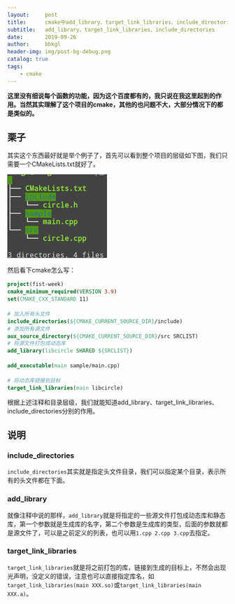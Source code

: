 ```yaml
---
layout:     post
title:      cmake中add_library、target_link_libraries、include_directories的使用
subtitle:   add_library、target_link_libraries、include_directories
date:       2019-09-26
author:     bbkgl
header-img: img/post-bg-debug.png
catalog: true
tags:
    - cmake
---
```


**这里没有细说每个函数的功能，因为这个百度都有的，我只说在我这里起到的作用。当然其实理解了这个项目的cmake，其他的也问题不大，大部分情况下的都是类似的。**

## 栗子

其实这个东西最好就是举个例子了，首先可以看到整个项目的层级如下图，我们只需要一个CMakeLists.txt就好了。

![5db02da98b58bc7bf7d1fc9d](../cloud_img/5db02da98b58bc7bf7d1fc9d.jpg)

然后看下cmake怎么写：

```cmake
project(fist-week)
cmake_minimum_required(VERSION 3.9)
set(CMAKE_CXX_STANDARD 11)

# 加入所有头文件
include_directories(${CMAKE_CURRENT_SOURCE_DIR}/include)
# 添加所有源文件
aux_source_directory(${CMAKE_CURRENT_SOURCE_DIR}/src SRCLIST)
# 将源文件打包成动态库
add_library(libcircle SHARED ${SRCLIST})

add_executable(main sample/main.cpp)

# 将动态库链接到目标
target_link_libraries(main libcircle)
```

根据上述注释和目录层级，我们就能知道add_library、target_link_libraries、include_directories分别的作用。

## 说明

### include_directories

`include_directories`其实就是指定头文件目录，我们可以指定某个目录，表示所有的头文件都在下面。

### add_library

就像注释中说的那样，`add_library`就是将指定的一些源文件打包成动态库和静态库，第一个参数就是生成库的名字，第二个参数是生成库的类型，后面的参数就都是源文件了，可以是之前定义的列表，也可以用`1.cpp 2.cpp 3.cpp`去指定。

### target_link_libraries

`target_link_libraries`就是将之前打包的库，链接到生成的目标上，不然会出现光声明，没定义的错误，注意也可以直接指定库名，如`target_link_libraries(main XXX.so)`或`target_link_libraries(main XXX.a)`。


